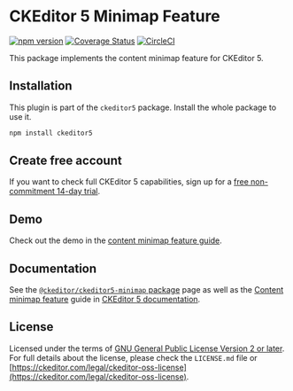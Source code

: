 CKEditor&nbsp;5 Minimap Feature
===========================

[![npm version](https://badge.fury.io/js/%40ckeditor%2Fckeditor5-minimap.svg)](https://www.npmjs.com/package/@ckeditor/ckeditor5-minimap)
[![Coverage Status](https://coveralls.io/repos/github/ckeditor/ckeditor5/badge.svg?branch=master)](https://coveralls.io/github/ckeditor/ckeditor5?branch=master)
[![CircleCI](https://circleci.com/gh/ckeditor/ckeditor5.svg?style=shield)](https://app.circleci.com/pipelines/github/ckeditor/ckeditor5?branch=master)

This package implements the content minimap feature for CKEditor&nbsp;5.

## Installation

This plugin is part of the `ckeditor5` package. Install the whole package to use it.

```bash
npm install ckeditor5
```

## Create free account

If you want to check full CKEditor&nbsp;5 capabilities, sign up for a [free non-commitment 14-day trial](https://portal.ckeditor.com/signup).

## Demo

Check out the demo in the [content minimap feature guide](https://ckeditor.com/docs/ckeditor5/latest/features/minimap.html#demo).

## Documentation

See the [`@ckeditor/ckeditor5-minimap` package](https://ckeditor.com/docs/ckeditor5/latest/api/minimap.html) page as well as the [Content minimap feature](https://ckeditor.com/docs/ckeditor5/latest/features/minimap.html) guide in [CKEditor&nbsp;5 documentation](https://ckeditor.com/docs/ckeditor5/latest/).

## License

Licensed under the terms of [GNU General Public License Version 2 or later](http://www.gnu.org/licenses/gpl.html). For full details about the license, please check the `LICENSE.md` file or [https://ckeditor.com/legal/ckeditor-oss-license](https://ckeditor.com/legal/ckeditor-oss-license).
